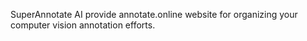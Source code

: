 SuperAnnotate AI provide annotate.online website for organizing your computer
vision annotation efforts.
